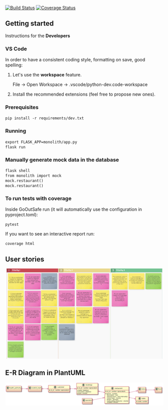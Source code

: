 [![Build Status](https://travis-ci.org/reuseman/GoOutSafe.svg?branch=main)](https://travis-ci.org/reuseman/GoOutSafe) [![Coverage Status](https://coveralls.io/repos/github/reuseman/GoOutSafe/badge.svg?branch=main)](https://coveralls.io/github/reuseman/GoOutSafe?branch=main)

## Getting started
Instructions for the **Developers**

### VS Code
In order to have a consistent coding style, formatting on save, good spelling:

1. Let's use the **workspace** feature.

    File -> Open Workspace -> .vscode/python-dev.code-workspace
2. Install the recommended extensions (feel free to propose new ones).
    

### Prerequisites
    pip install -r requirements/dev.txt
    
### Running
    export FLASK_APP=monolith/app.py 
    flask run

### Manually generate mock data in the database
    flask shell
    from monolith import mock
    mock.restaurant()
    mock.restaurant()

### To run tests with coverage
Inside GoOutSafe run (it will automatically use the configuration in pyproject.toml):

    pytest

If you want to see an interactive report run:

    coverage html

## User stories
![](docs/user-stories.png)

## E-R Diagram in PlantUML
![](docs/plantUML-er.png)